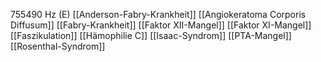 755490 Hz (E)
[[Anderson-Fabry-Krankheit]]
[[Angiokeratoma Corporis Diffusum]]
[[Fabry-Krankheit]]
[[Faktor XII-Mangel]]
[[Faktor XI-Mangel]]
[[Faszikulation]]
[[Hämophilie C]]
[[Isaac-Syndrom]]
[[PTA-Mangel]]
[[Rosenthal-Syndrom]]